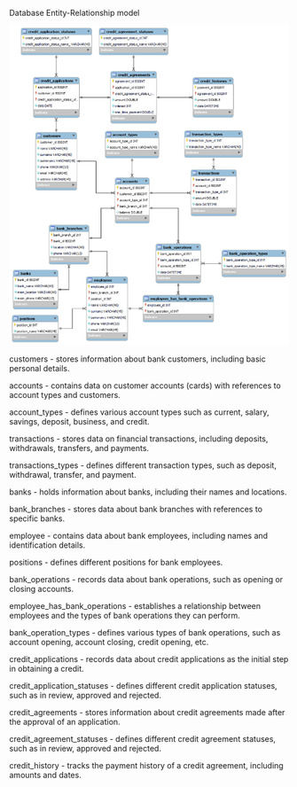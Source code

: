 Database Entity-Relationship model 


<img src="src/main/resources/ERdiagram/bank database.png" width="600" alt="ER Діаграма Бази Даних">

customers - stores information about bank customers, including basic personal details.

accounts - contains data on customer accounts (cards) with references to account types and customers.

account_types - defines various account types such as current, salary, savings, deposit, business, and credit.

transactions - stores data on financial transactions, including deposits, withdrawals, transfers, and payments.

transactions_types - defines different transaction types, such as deposit, withdrawal, transfer, and payment.

banks - holds information about banks, including their names and locations.

bank_branches - stores data about bank branches with references to specific banks.

employee - contains data about bank employees, including names and identification details.

positions - defines different positions for bank employees.

bank_operations - records data about bank operations, such as opening or closing accounts.

employee_has_bank_operations - establishes a relationship between employees and the types of bank operations they can
perform.

bank_operation_types - defines various types of bank operations, such as account opening, account closing, credit
opening, etc.

credit_applications - records data about credit applications as the initial step in obtaining a credit.

credit_application_statuses - defines different credit application statuses, such as in review, approved and rejected.

credit_agreements - stores information about credit agreements made after the approval of an application.

credit_agreement_statuses - defines different credit agreement statuses, such as in review, approved and rejected.

credit_history - tracks the payment history of a credit agreement, including amounts and dates.